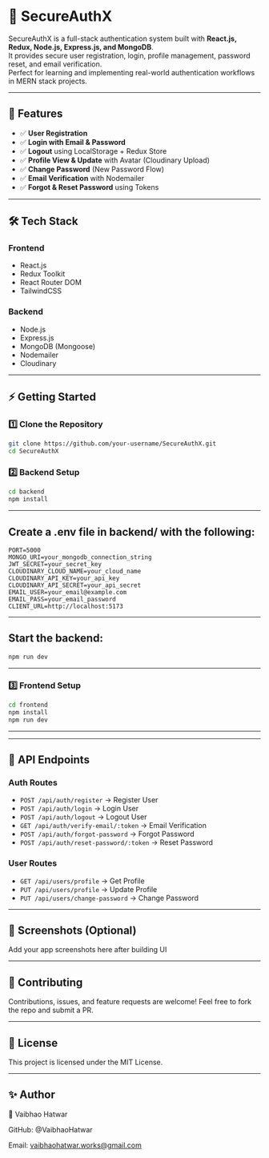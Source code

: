 # 🔐 SecureAuthX

SecureAuthX is a full-stack authentication system built with **React.js, Redux, Node.js, Express.js, and MongoDB**.  
It provides secure user registration, login, profile management, password reset, and email verification.  
Perfect for learning and implementing real-world authentication workflows in MERN stack projects.

---

## 🚀 Features

- ✅ **User Registration**
- ✅ **Login with Email & Password**
- ✅ **Logout** using LocalStorage + Redux Store
- ✅ **Profile View & Update** with Avatar (Cloudinary Upload)
- ✅ **Change Password** (New Password Flow)
- ✅ **Email Verification** with Nodemailer
- ✅ **Forgot & Reset Password** using Tokens

---

## 🛠️ Tech Stack

### Frontend
- React.js
- Redux Toolkit
- React Router DOM
- TailwindCSS

### Backend
- Node.js
- Express.js
- MongoDB (Mongoose)
- Nodemailer
- Cloudinary

---

## ⚡ Getting Started

### 1️⃣ Clone the Repository
```bash
git clone https://github.com/your-username/SecureAuthX.git
cd SecureAuthX
```

### 2️⃣ Backend Setup
```bash
cd backend
npm install
```

---

## Create a .env file in backend/ with the following:
```env
PORT=5000
MONGO_URI=your_mongodb_connection_string
JWT_SECRET=your_secret_key
CLOUDINARY_CLOUD_NAME=your_cloud_name
CLOUDINARY_API_KEY=your_api_key
CLOUDINARY_API_SECRET=your_api_secret
EMAIL_USER=your_email@example.com
EMAIL_PASS=your_email_password
CLIENT_URL=http://localhost:5173
```

---

## Start the backend:
```bash
npm run dev
```

---

### 3️⃣ Frontend Setup
```bash
cd frontend
npm install
npm run dev
```
---

---

## 🔑 API Endpoints

### Auth Routes
- `POST /api/auth/register` → Register User
- `POST /api/auth/login` → Login User
- `POST /api/auth/logout` → Logout User
- `GET /api/auth/verify-email/:token` → Email Verification
- `POST /api/auth/forgot-password` → Forgot Password
- `POST /api/auth/reset-password/:token` → Reset Password

### User Routes
- `GET /api/users/profile` → Get Profile
- `PUT /api/users/profile` → Update Profile
- `PUT /api/users/change-password` → Change Password

---

## 📸 Screenshots (Optional)
Add your app screenshots here after building UI

---

## 🤝 Contributing
Contributions, issues, and feature requests are welcome!
Feel free to fork the repo and submit a PR.

---

## 📜 License
This project is licensed under the MIT License.

---

## ✨ Author
👤 Vaibhao Hatwar

GitHub: @VaibhaoHatwar

Email: vaibhaohatwar.works@gmail.com
